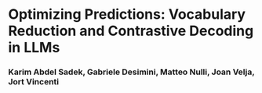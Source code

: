 # Optimizing Predictions: Vocabulary Reduction and Contrastive Decoding in LLMs 


### Karim Abdel Sadek, Gabriele Desimini, Matteo Nulli, Joan Velja, Jort Vincenti
